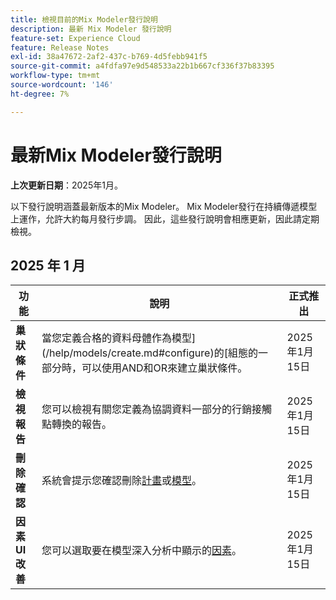 ```yaml
---
title: 檢視目前的Mix Modeler發行說明
description: 最新 Mix Modeler 發行說明
feature-set: Experience Cloud
feature: Release Notes
exl-id: 38a47672-2af2-437c-b769-4d5febb941f5
source-git-commit: a4fdfa97e9d548533a22b1b667cf336f37b83395
workflow-type: tm+mt
source-wordcount: '146'
ht-degree: 7%

---
```


# 最新Mix Modeler發行說明

**上次更新日期**：2025年1月。

以下發行說明涵蓋最新版本的Mix Modeler。 Mix Modeler發行在持續傳遞模型上運作，允許大約每月發行步調。 因此，這些發行說明會相應更新，因此請定期檢視。

## 2025 年 1 月

| 功能 | 說明 | 正式推出 |
|---|---|---|
| **巢狀條件** | 當您定義合格的資料母體作為模型](/help/models/create.md#configure)的[組態的一部分時，可以使用AND和OR來建立巢狀條件。 | 2025年1月15日 |
| **檢視報告** | 您可以檢視有關您定義為協調資料一部分的行銷接觸點轉換的報告。 | 2025年1月15日 |
| **刪除確認** | 系統會提示您確認刪除[計畫](/help/plans/overview.md#delete-plans)或[模型](/help/models/overview.md#delete-models)。 | 2025年1月15日 |
| **因素UI改善** | 您可以選取要在模型深入分析中顯示的[因素](/help/models/insights.md#factors-beta)。 | 2025年1月15日 |

